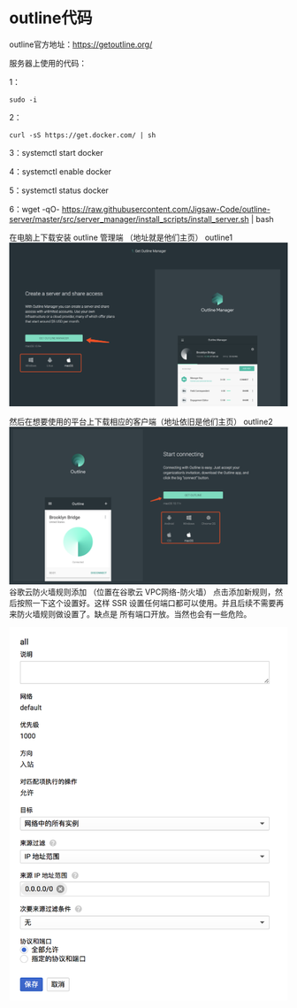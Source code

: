 # outline代码
outline官方地址：https://getoutline.org/

服务器上使用的代码：

1： 
<pre><code>sudo -i</code></pre>

2： 
<pre><code>curl -sS https://get.docker.com/ | sh</code></pre>

3：systemctl start docker

4：systemctl enable docker

5：systemctl status docker

6：wget -qO- https://raw.githubusercontent.com/Jigsaw-Code/outline-server/master/src/server_manager/install_scripts/install_server.sh | bash

在电脑上下载安装 outline 管理端 （地址就是他们主页）
outline1
![linear](https://github.com/Fredbrookyang/freessl/blob/master/daima1/38570402-56fcdae4-3d20-11e8-9f86-580c34adc83d.png)

然后在想要使用的平台上下载相应的客户端（地址依旧是他们主页）
outline2
![linear](https://github.com/Fredbrookyang/freessl/blob/master/daima1/38570513-9b6ec7fa-3d20-11e8-9018-dfea764e36a9.png)
谷歌云防火墙规则添加 （位置在谷歌云 VPC网络-防火墙）
点击添加新规则，然后按照一下这个设置好。这样 SSR 设置任何端口都可以使用。并且后续不需要再来防火墙规则做设置了。缺点是 所有端口开放。当然也会有一些危险。

![linear](https://github.com/Fredbrookyang/freessl/blob/master/daima1/3.png)
